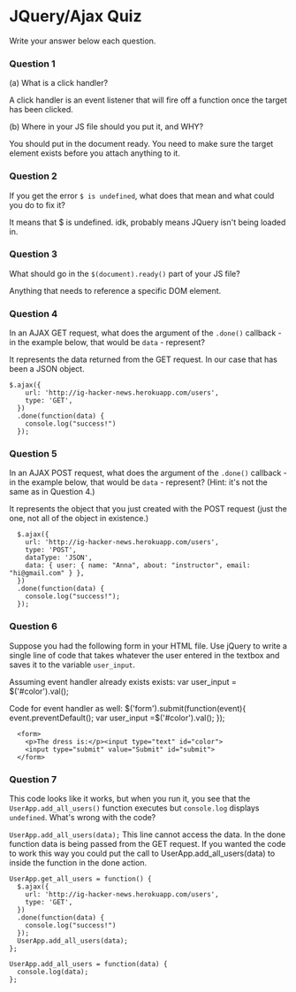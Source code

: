 # JQuery/Ajax Quiz

Write your answer below each question.

### Question 1
(a) What is a click handler?

A click handler is an event listener that will fire off a function once the target has been clicked.

(b) Where in your JS file should you put it, and WHY?

You should put in the document ready. You need to make sure the target element exists before you attach anything to it.

### Question 2
If you get the error `$ is undefined`, what does that mean and what could you do to fix it?

It means that $ is undefined. idk, probably means JQuery isn't being loaded in.

### Question 3
What should go in the `$(document).ready()` part of your JS file?

Anything that needs to reference a specific DOM element.

### Question 4
In an AJAX GET request, what does the argument of the `.done()` callback - in the example below, that would be `data` - represent?

It represents the data returned from the GET request. In our case that has been a JSON object.

```
$.ajax({
    url: 'http://ig-hacker-news.herokuapp.com/users',
    type: 'GET',
  })
  .done(function(data) {
    console.log("success!")
  });
```
### Question 5
In an AJAX POST request, what does the argument of the `.done()` callback - in the example below, that would be `data` - represent? (Hint: it's not the same as in Question 4.)

It represents the object that you just created with the POST request (just the one, not all of the object in existence.)

```
  $.ajax({
    url: 'http://ig-hacker-news.herokuapp.com/users',
    type: 'POST',
    dataType: 'JSON',
    data: { user: { name: "Anna", about: "instructor", email: "hi@gmail.com" } },
  })
  .done(function(data) {
    console.log("success!");
  });
```
### Question 6
Suppose you had the following form in your HTML file. Use jQuery to write a single line of code that takes whatever the user entered in the textbox and saves it to the variable `user_input`.

Assuming event handler already exists exists:
var user_input = $('#color').val();

Code for event handler as well:
$('form').submit(function(event){
  event.preventDefault();
  var user_input =$('#color').val();
  });


```
  <form>
    <p>The dress is:</p><input type="text" id="color">
    <input type="submit" value="Submit" id="submit">
  </form>
```

### Question 7
This code looks like it works, but when you run it, you see that the `UserApp.add_all_users()` function executes but `console.log` displays `undefined`. What's wrong with the code?

```UserApp.add_all_users(data);``` This line cannot access the data. In the done function data is being passed from the GET request. If you wanted the code to work this way you could put the call to UserApp.add_all_users(data) to inside the function in the done action.

```
UserApp.get_all_users = function() {
  $.ajax({
    url: 'http://ig-hacker-news.herokuapp.com/users',
    type: 'GET',
  })
  .done(function(data) {
    console.log("success!")
  });
  UserApp.add_all_users(data);
};

UserApp.add_all_users = function(data) {
  console.log(data);
};
```



